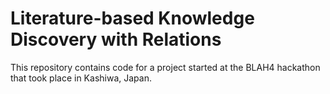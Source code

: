 # Literature-based Knowledge Discovery with Relations

This repository contains code for a project started at the BLAH4 hackathon that took place in Kashiwa, Japan. 
